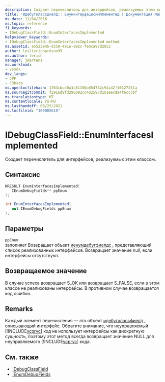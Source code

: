 ```yaml
---
description: Создает перечислитель для интерфейсов, реализуемых этим классом.
title: 'Идебугклассфиелд:: Енуминтерфацесимплементед | Документация Майкрософт'
ms.date: 11/04/2016
ms.topic: reference
f1_keywords:
- IDebugClassField::EnumInterfacesImplemented
helpviewer_keywords:
- IDebugClassField::EnumInterfacesImplemented method
ms.assetid: e5523e45-d350-491e-a92c-fe0ca97d2052
author: leslierichardson95
ms.author: lerich
manager: jmartens
ms.workload:
- vssdk
dev_langs:
- CPP
- CSharp
ms.openlocfilehash: 1763cbcd0a1c61150a054752c94a42f10127251a
ms.sourcegitcommit: f2916d8fd296b92cc402597d1d1eecda4f6cccbf
ms.translationtype: MT
ms.contentlocale: ru-RU
ms.lasthandoff: 03/25/2021
ms.locfileid: "105088618"
---
```

# <a name="idebugclassfieldenuminterfacesimplemented"></a>IDebugClassField::EnumInterfacesImplemented
Создает перечислитель для интерфейсов, реализуемых этим классом.

## <a name="syntax"></a>Синтаксис

```cpp
HRESULT EnumInterfacesImplemented( 
   IEnumDebugFields** ppEnum
);
```

```csharp
int EnumInterfacesImplemented(
   out IEnumDebugFields ppEnum
);
```

## <a name="parameters"></a>Параметры
`ppEnum`\
заполняет Возвращает объект [иенумдебугфиелдс](../../../extensibility/debugger/reference/ienumdebugfields.md) , представляющий список реализованных интерфейсов. Возвращает значение null, если интерфейсы отсутствуют.

## <a name="return-value"></a>Возвращаемое значение
 В случае успеха возвращает S_OK или возвращает S_FALSE, если в этом классе не реализованы интерфейсы. В противном случае возвращается код ошибки.

## <a name="remarks"></a>Remarks
 Каждый элемент перечисления — это объект [идебугклассфиелд](../../../extensibility/debugger/reference/idebugclassfield.md) , описывающий интерфейс. Обратите внимание, что неуправляемый [!INCLUDE[vcprvc](../../../code-quality/includes/vcprvc_md.md)] код не использует интерфейсы как дискретную сущность, поэтому этот метод всегда возвращает значение NULL для неуправляемого [!INCLUDE[vcprvc](../../../code-quality/includes/vcprvc_md.md)] кода.

## <a name="see-also"></a>См. также
- [IDebugClassField](../../../extensibility/debugger/reference/idebugclassfield.md)
- [IEnumDebugFields](../../../extensibility/debugger/reference/ienumdebugfields.md)

